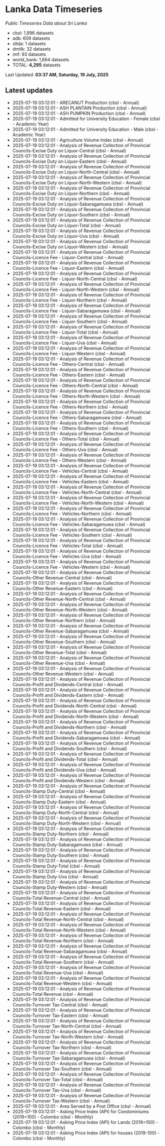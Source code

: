 # Lanka Data Timeseries
*Public Timeseries Data about Sri Lanka*

* cbsl: 1,896 datasets
* adb: 609 datasets
* sltda: 1 datasets
* dmtlk: 32 datasets
* imf: 93 datasets
* world_bank: 1,664 datasets
* TOTAL: **4,295** datasets

Last Updated: **03:37 AM, Saturday, 19 July, 2025**

## Latest updates

* 2025-07-19 03:12:01 - ARECANUT Production (cbsl - Annual)
* 2025-07-19 03:12:01 - ASH PLANTAIN Production (cbsl - Annual)
* 2025-07-19 03:12:01 - ASH PUMPKIN Production (cbsl - Annual)
* 2025-07-19 03:12:01 - Admitted for University Education - Female (cbsl - Academic Year)
* 2025-07-19 03:12:01 - Admitted for University Education - Male (cbsl - Academic Year)
* 2025-07-19 03:12:01 - Agriculture Volume Index (cbsl - Annual)
* 2025-07-19 03:12:01 - Analysis of Revenue Collection of Provincial Councils-Excise Duty on Liquor-Central (cbsl - Annual)
* 2025-07-19 03:12:01 - Analysis of Revenue Collection of Provincial Councils-Excise Duty on Liquor-Eastern (cbsl - Annual)
* 2025-07-19 03:12:01 - Analysis of Revenue Collection of Provincial Councils-Excise Duty on Liquor-North-Central (cbsl - Annual)
* 2025-07-19 03:12:01 - Analysis of Revenue Collection of Provincial Councils-Excise Duty on Liquor-North-Western (cbsl - Annual)
* 2025-07-19 03:12:01 - Analysis of Revenue Collection of Provincial Councils-Excise Duty on Liquor-Northern (cbsl - Annual)
* 2025-07-19 03:12:01 - Analysis of Revenue Collection of Provincial Councils-Excise Duty on Liquor-Sabaragamuwa (cbsl - Annual)
* 2025-07-19 03:12:01 - Analysis of Revenue Collection of Provincial Councils-Excise Duty on Liquor-Southern (cbsl - Annual)
* 2025-07-19 03:12:01 - Analysis of Revenue Collection of Provincial Councils-Excise Duty on Liquor-Total (cbsl - Annual)
* 2025-07-19 03:12:01 - Analysis of Revenue Collection of Provincial Councils-Excise Duty on Liquor-Uva (cbsl - Annual)
* 2025-07-19 03:12:01 - Analysis of Revenue Collection of Provincial Councils-Excise Duty on Liquor-Western (cbsl - Annual)
* 2025-07-19 03:12:01 - Analysis of Revenue Collection of Provincial Councils-Licence Fee - Liquor-Central (cbsl - Annual)
* 2025-07-19 03:12:01 - Analysis of Revenue Collection of Provincial Councils-Licence Fee - Liquor-Eastern (cbsl - Annual)
* 2025-07-19 03:12:01 - Analysis of Revenue Collection of Provincial Councils-Licence Fee - Liquor-North-Central (cbsl - Annual)
* 2025-07-19 03:12:01 - Analysis of Revenue Collection of Provincial Councils-Licence Fee - Liquor-North-Western (cbsl - Annual)
* 2025-07-19 03:12:01 - Analysis of Revenue Collection of Provincial Councils-Licence Fee - Liquor-Northern (cbsl - Annual)
* 2025-07-19 03:12:01 - Analysis of Revenue Collection of Provincial Councils-Licence Fee - Liquor-Sabaragamuwa (cbsl - Annual)
* 2025-07-19 03:12:01 - Analysis of Revenue Collection of Provincial Councils-Licence Fee - Liquor-Southern (cbsl - Annual)
* 2025-07-19 03:12:01 - Analysis of Revenue Collection of Provincial Councils-Licence Fee - Liquor-Total (cbsl - Annual)
* 2025-07-19 03:12:01 - Analysis of Revenue Collection of Provincial Councils-Licence Fee - Liquor-Uva (cbsl - Annual)
* 2025-07-19 03:12:01 - Analysis of Revenue Collection of Provincial Councils-Licence Fee - Liquor-Western (cbsl - Annual)
* 2025-07-19 03:12:01 - Analysis of Revenue Collection of Provincial Councils-Licence Fee - Others-Central (cbsl - Annual)
* 2025-07-19 03:12:01 - Analysis of Revenue Collection of Provincial Councils-Licence Fee - Others-Eastern (cbsl - Annual)
* 2025-07-19 03:12:01 - Analysis of Revenue Collection of Provincial Councils-Licence Fee - Others-North-Central (cbsl - Annual)
* 2025-07-19 03:12:01 - Analysis of Revenue Collection of Provincial Councils-Licence Fee - Others-North-Western (cbsl - Annual)
* 2025-07-19 03:12:01 - Analysis of Revenue Collection of Provincial Councils-Licence Fee - Others-Northern (cbsl - Annual)
* 2025-07-19 03:12:01 - Analysis of Revenue Collection of Provincial Councils-Licence Fee - Others-Sabaragamuwa (cbsl - Annual)
* 2025-07-19 03:12:01 - Analysis of Revenue Collection of Provincial Councils-Licence Fee - Others-Southern (cbsl - Annual)
* 2025-07-19 03:12:01 - Analysis of Revenue Collection of Provincial Councils-Licence Fee - Others-Total (cbsl - Annual)
* 2025-07-19 03:12:01 - Analysis of Revenue Collection of Provincial Councils-Licence Fee - Others-Uva (cbsl - Annual)
* 2025-07-19 03:12:01 - Analysis of Revenue Collection of Provincial Councils-Licence Fee - Others-Western (cbsl - Annual)
* 2025-07-19 03:12:01 - Analysis of Revenue Collection of Provincial Councils-Licence Fee - Vehicles-Central (cbsl - Annual)
* 2025-07-19 03:12:01 - Analysis of Revenue Collection of Provincial Councils-Licence Fee - Vehicles-Eastern (cbsl - Annual)
* 2025-07-19 03:12:01 - Analysis of Revenue Collection of Provincial Councils-Licence Fee - Vehicles-North-Central (cbsl - Annual)
* 2025-07-19 03:12:01 - Analysis of Revenue Collection of Provincial Councils-Licence Fee - Vehicles-North-Western (cbsl - Annual)
* 2025-07-19 03:12:01 - Analysis of Revenue Collection of Provincial Councils-Licence Fee - Vehicles-Northern (cbsl - Annual)
* 2025-07-19 03:12:01 - Analysis of Revenue Collection of Provincial Councils-Licence Fee - Vehicles-Sabaragamuwa (cbsl - Annual)
* 2025-07-19 03:12:01 - Analysis of Revenue Collection of Provincial Councils-Licence Fee - Vehicles-Southern (cbsl - Annual)
* 2025-07-19 03:12:01 - Analysis of Revenue Collection of Provincial Councils-Licence Fee - Vehicles-Total (cbsl - Annual)
* 2025-07-19 03:12:01 - Analysis of Revenue Collection of Provincial Councils-Licence Fee - Vehicles-Uva (cbsl - Annual)
* 2025-07-19 03:12:01 - Analysis of Revenue Collection of Provincial Councils-Licence Fee - Vehicles-Western (cbsl - Annual)
* 2025-07-19 03:12:01 - Analysis of Revenue Collection of Provincial Councils-Other Revenue-Central (cbsl - Annual)
* 2025-07-19 03:12:01 - Analysis of Revenue Collection of Provincial Councils-Other Revenue-Eastern (cbsl - Annual)
* 2025-07-19 03:12:01 - Analysis of Revenue Collection of Provincial Councils-Other Revenue-North-Central (cbsl - Annual)
* 2025-07-19 03:12:01 - Analysis of Revenue Collection of Provincial Councils-Other Revenue-North-Western (cbsl - Annual)
* 2025-07-19 03:12:01 - Analysis of Revenue Collection of Provincial Councils-Other Revenue-Northern (cbsl - Annual)
* 2025-07-19 03:12:01 - Analysis of Revenue Collection of Provincial Councils-Other Revenue-Sabaragamuwa (cbsl - Annual)
* 2025-07-19 03:12:01 - Analysis of Revenue Collection of Provincial Councils-Other Revenue-Southern (cbsl - Annual)
* 2025-07-19 03:12:01 - Analysis of Revenue Collection of Provincial Councils-Other Revenue-Total (cbsl - Annual)
* 2025-07-19 03:12:01 - Analysis of Revenue Collection of Provincial Councils-Other Revenue-Uva (cbsl - Annual)
* 2025-07-19 03:12:01 - Analysis of Revenue Collection of Provincial Councils-Other Revenue-Western (cbsl - Annual)
* 2025-07-19 03:12:01 - Analysis of Revenue Collection of Provincial Councils-Profit and Dividends-Central (cbsl - Annual)
* 2025-07-19 03:12:01 - Analysis of Revenue Collection of Provincial Councils-Profit and Dividends-Eastern (cbsl - Annual)
* 2025-07-19 03:12:01 - Analysis of Revenue Collection of Provincial Councils-Profit and Dividends-North-Central (cbsl - Annual)
* 2025-07-19 03:12:01 - Analysis of Revenue Collection of Provincial Councils-Profit and Dividends-North-Western (cbsl - Annual)
* 2025-07-19 03:12:01 - Analysis of Revenue Collection of Provincial Councils-Profit and Dividends-Northern (cbsl - Annual)
* 2025-07-19 03:12:01 - Analysis of Revenue Collection of Provincial Councils-Profit and Dividends-Sabaragamuwa (cbsl - Annual)
* 2025-07-19 03:12:01 - Analysis of Revenue Collection of Provincial Councils-Profit and Dividends-Southern (cbsl - Annual)
* 2025-07-19 03:12:01 - Analysis of Revenue Collection of Provincial Councils-Profit and Dividends-Total (cbsl - Annual)
* 2025-07-19 03:12:01 - Analysis of Revenue Collection of Provincial Councils-Profit and Dividends-Uva (cbsl - Annual)
* 2025-07-19 03:12:01 - Analysis of Revenue Collection of Provincial Councils-Profit and Dividends-Western (cbsl - Annual)
* 2025-07-19 03:12:01 - Analysis of Revenue Collection of Provincial Councils-Stamp Duty-Central (cbsl - Annual)
* 2025-07-19 03:12:01 - Analysis of Revenue Collection of Provincial Councils-Stamp Duty-Eastern (cbsl - Annual)
* 2025-07-19 03:12:01 - Analysis of Revenue Collection of Provincial Councils-Stamp Duty-North-Central (cbsl - Annual)
* 2025-07-19 03:12:01 - Analysis of Revenue Collection of Provincial Councils-Stamp Duty-North-Western (cbsl - Annual)
* 2025-07-19 03:12:01 - Analysis of Revenue Collection of Provincial Councils-Stamp Duty-Northern (cbsl - Annual)
* 2025-07-19 03:12:01 - Analysis of Revenue Collection of Provincial Councils-Stamp Duty-Sabaragamuwa (cbsl - Annual)
* 2025-07-19 03:12:01 - Analysis of Revenue Collection of Provincial Councils-Stamp Duty-Southern (cbsl - Annual)
* 2025-07-19 03:12:01 - Analysis of Revenue Collection of Provincial Councils-Stamp Duty-Total (cbsl - Annual)
* 2025-07-19 03:12:01 - Analysis of Revenue Collection of Provincial Councils-Stamp Duty-Uva (cbsl - Annual)
* 2025-07-19 03:12:01 - Analysis of Revenue Collection of Provincial Councils-Stamp Duty-Western (cbsl - Annual)
* 2025-07-19 03:12:01 - Analysis of Revenue Collection of Provincial Councils-Total Revenue-Central (cbsl - Annual)
* 2025-07-19 03:12:01 - Analysis of Revenue Collection of Provincial Councils-Total Revenue-Eastern (cbsl - Annual)
* 2025-07-19 03:12:01 - Analysis of Revenue Collection of Provincial Councils-Total Revenue-North-Central (cbsl - Annual)
* 2025-07-19 03:12:01 - Analysis of Revenue Collection of Provincial Councils-Total Revenue-North-Western (cbsl - Annual)
* 2025-07-19 03:12:01 - Analysis of Revenue Collection of Provincial Councils-Total Revenue-Northern (cbsl - Annual)
* 2025-07-19 03:12:01 - Analysis of Revenue Collection of Provincial Councils-Total Revenue-Sabaragamuwa (cbsl - Annual)
* 2025-07-19 03:12:01 - Analysis of Revenue Collection of Provincial Councils-Total Revenue-Southern (cbsl - Annual)
* 2025-07-19 03:12:01 - Analysis of Revenue Collection of Provincial Councils-Total Revenue-Uva (cbsl - Annual)
* 2025-07-19 03:12:01 - Analysis of Revenue Collection of Provincial Councils-Total Revenue-Western (cbsl - Annual)
* 2025-07-19 03:12:01 - Analysis of Revenue Collection of Provincial Councils-Total Revenue (cbsl - Annual)
* 2025-07-19 03:12:01 - Analysis of Revenue Collection of Provincial Councils-Turnover Tax-Central (cbsl - Annual)
* 2025-07-19 03:12:01 - Analysis of Revenue Collection of Provincial Councils-Turnover Tax-Eastern (cbsl - Annual)
* 2025-07-19 03:12:01 - Analysis of Revenue Collection of Provincial Councils-Turnover Tax-North-Central (cbsl - Annual)
* 2025-07-19 03:12:01 - Analysis of Revenue Collection of Provincial Councils-Turnover Tax-North-Western (cbsl - Annual)
* 2025-07-19 03:12:01 - Analysis of Revenue Collection of Provincial Councils-Turnover Tax-Northern (cbsl - Annual)
* 2025-07-19 03:12:01 - Analysis of Revenue Collection of Provincial Councils-Turnover Tax-Sabaragamuwa (cbsl - Annual)
* 2025-07-19 03:12:01 - Analysis of Revenue Collection of Provincial Councils-Turnover Tax-Southern (cbsl - Annual)
* 2025-07-19 03:12:01 - Analysis of Revenue Collection of Provincial Councils-Turnover Tax-Total (cbsl - Annual)
* 2025-07-19 03:12:01 - Analysis of Revenue Collection of Provincial Councils-Turnover Tax-Uva (cbsl - Annual)
* 2025-07-19 03:12:01 - Analysis of Revenue Collection of Provincial Councils-Turnover Tax-Western (cbsl - Annual)
* 2025-07-19 03:12:01 - Area Served by a Post Office (cbsl - Annual)
* 2025-07-19 03:12:01 - Asking Price Index (API) for Condominiums (2019=100) - Colombo (cbsl - Monthly)
* 2025-07-19 03:12:01 - Asking Price Index (API) for Lands (2019=100) - Colombo (cbsl - Monthly)
* 2025-07-19 03:12:01 - Asking Price Index (API) for houses (2019-100) - Colombo (cbsl - Monthly)
